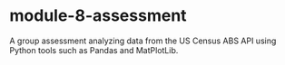 # module-8-assessment
A group assessment analyzing data from the US Census ABS API using Python tools such as Pandas and MatPlotLib.
